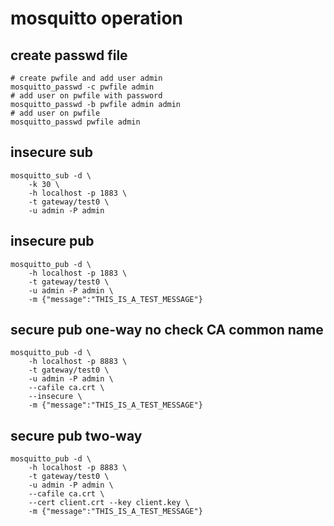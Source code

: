 # mosquitto operation

## create passwd file

```shell
# create pwfile and add user admin
mosquitto_passwd -c pwfile admin
# add user on pwfile with password
mosquitto_passwd -b pwfile admin admin
# add user on pwfile
mosquitto_passwd pwfile admin
```

## insecure sub

```shell
mosquitto_sub -d \
    -k 30 \
    -h localhost -p 1883 \
    -t gateway/test0 \
    -u admin -P admin
```

## insecure pub

```shell
mosquitto_pub -d \
    -h localhost -p 1883 \
    -t gateway/test0 \
    -u admin -P admin \
    -m {"message":"THIS_IS_A_TEST_MESSAGE"}
```

## secure pub one-way no check CA common name

```shell
mosquitto_pub -d \
    -h localhost -p 8883 \
    -t gateway/test0 \
    -u admin -P admin \
    --cafile ca.crt \
    --insecure \
    -m {"message":"THIS_IS_A_TEST_MESSAGE"}
```

## secure pub two-way

```shell
mosquitto_pub -d \
    -h localhost -p 8883 \
    -t gateway/test0 \
    -u admin -P admin \
    --cafile ca.crt \
    --cert client.crt --key client.key \
    -m {"message":"THIS_IS_A_TEST_MESSAGE"}
```

